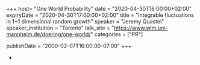 +++
  host= "One World Probability"
  date = "2020-04-30T16:00:00+02:00"
  expiryDate = "2020-04-30T17:00:00+02:00"
  title = "Integrable fluctuations in 1+1 dimensional random growth"
  speaker = "Jeremy Quastel"
  speaker_institution = "Toronto"
  talk_site = "https://www.wim.uni-mannheim.de/doering/one-world/"
  categories = ["PR"]

  publishDate = "2000-02-07T16:00:00-07:00"
+++

-